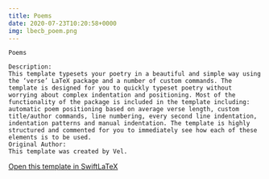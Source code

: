 ```yaml
---
title: Poems
date: 2020-07-23T10:20:58+0000
img: lbecb_poem.png
---
```

```
Poems

Description:
This template typesets your poetry in a beautiful and simple way using the ‘verse’ LaTeX package and a number of custom commands. The template is designed for you to quickly typeset poetry without worrying about complex indentation and positioning. Most of the functionality of the package is included in the template including: automatic poem positioning based on average verse length, custom title/author commands, line numbering, every second line indentation, indentation patterns and manual indentation. The template is highly structured and commented for you to immediately see how each of these elements is to be used.
Original Author:
This template was created by Vel.
```
[Open this template in SwiftLaTeX](https://www.swiftlatex.com/project.html?import=https://swiftlatex.github.io/LaTeXBoilerPlate/zips/fenea_poems.zip)
